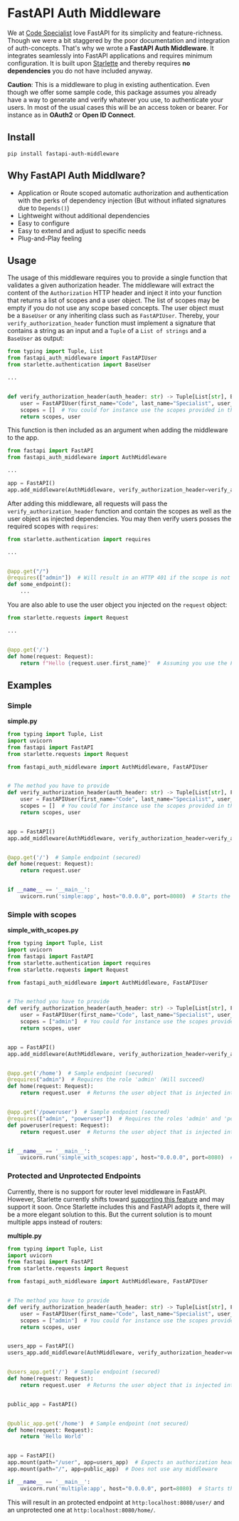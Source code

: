 # FastAPI Auth Middleware

We at [Code Specialist](https://code-specialist.com) love FastAPI for its simplicity and feature-richness. Though we were a bit staggered by the poor documentation and integration
of auth-concepts. That's why we wrote a **FastAPI Auth Middleware**. It integrates seamlessly into FastAPI applications and requires minimum configuration. It is built
upon [Starlette](https://www.starlette.io/) and thereby requires **no dependencies** you do not have included anyway.

**Caution**: This is a middleware to plug in existing authentication. Even though we offer some sample code, this package assumes you already have a way to generate and verify
whatever you use, to authenticate your users. In most of the usual cases this will be an access token or bearer. For instance as in **OAuth2** or **Open ID Connect**.

## Install

```shell
pip install fastapi-auth-middleware
```

## Why FastAPI Auth Middlware?

- Application or Route scoped automatic authorization and authentication with the perks of dependency injection (But without inflated signatures due to `Depends()`)
- Lightweight without additional dependencies
- Easy to configure
- Easy to extend and adjust to specific needs
- Plug-and-Play feeling

## Usage

The usage of this middleware requires you to provide a single function that validates a given authorization header. The middleware will extract the content of the `Authorization`
HTTP header and inject it into your function that returns a list of scopes and a user object. The list of scopes may be empty if you do not use any scope based concepts. The user
object must be a `BaseUser` or any inheriting class such as `FastAPIUser`. Thereby, your `verify_authorization_header` function must implement a signature that contains a string as
an input and a `Tuple` of a `List of strings` and a `BaseUser` as output:

```python
from typing import Tuple, List
from fastapi_auth_middleware import FastAPIUser
from starlette.authentication import BaseUser

...


def verify_authorization_header(auth_header: str) -> Tuple[List[str], BaseUser]:
    user = FastAPIUser(first_name="Code", last_name="Specialist", user_id=1)  # Usually you would decode the JWT here and verify its signature to extract the 'sub'
    scopes = []  # You could for instance use the scopes provided in the JWT or request them by looking up the scopes with the 'sub' somewhere
    return scopes, user
```

This function is then included as an argument when adding the middleware to the app.

```python
from fastapi import FastAPI
from fastapi_auth_middleware import AuthMiddleware

...

app = FastAPI()
app.add_middleware(AuthMiddleware, verify_authorization_header=verify_authorization_header)
```

After adding this middleware, all requests will pass the `verify_authorization_header` function and contain the scopes as well as the user object as injected dependencies. You may
then verify users posses the required scopes with `requires`:

```python
from starlette.authentication import requires

...


@app.get("/")
@requires(["admin"])  # Will result in an HTTP 401 if the scope is not matched
def some_endpoint():
    ...
```

You are also able to use the user object you injected on the `request` object:

```python
from starlette.requests import Request

...


@app.get('/')
def home(request: Request):
    return f"Hello {request.user.first_name}"  # Assuming you use the FastAPIUser object
```

## Examples

### Simple

**simple.py**

```python
from typing import Tuple, List
import uvicorn
from fastapi import FastAPI
from starlette.requests import Request

from fastapi_auth_middleware import AuthMiddleware, FastAPIUser


# The method you have to provide
def verify_authorization_header(auth_header: str) -> Tuple[List[str], FastAPIUser]:
    user = FastAPIUser(first_name="Code", last_name="Specialist", user_id=1)  # Usually you would decode the JWT here and verify its signature to extract the 'sub'
    scopes = []  # You could for instance use the scopes provided in the JWT or request them by looking up the scopes with the 'sub' somewhere
    return scopes, user


app = FastAPI()
app.add_middleware(AuthMiddleware, verify_authorization_header=verify_authorization_header)  # Add the middleware with your verification method to the whole application


@app.get('/')  # Sample endpoint (secured)
def home(request: Request):
    return request.user


if __name__ == '__main__':
    uvicorn.run('simple:app', host="0.0.0.0", port=8080)  # Starts the uvicorn ASGI
```

### Simple with scopes

**simple_with_scopes.py**

```python
from typing import Tuple, List
import uvicorn
from fastapi import FastAPI
from starlette.authentication import requires
from starlette.requests import Request

from fastapi_auth_middleware import AuthMiddleware, FastAPIUser


# The method you have to provide
def verify_authorization_header(auth_header: str) -> Tuple[List[str], FastAPIUser]:
    user = FastAPIUser(first_name="Code", last_name="Specialist", user_id=1)  # Usually you would decode the JWT here and verify its signature to extract the 'sub'
    scopes = ["admin"]  # You could for instance use the scopes provided in the JWT or request them by looking up the scopes with the 'sub' somewhere
    return scopes, user


app = FastAPI()
app.add_middleware(AuthMiddleware, verify_authorization_header=verify_authorization_header)  # Add the middleware with your verification method to the whole application


@app.get('/home')  # Sample endpoint (secured)
@requires("admin")  # Requires the role 'admin' (Will succeed)
def home(request: Request):
    return request.user  # Returns the user object that is injected into the request. The FastAPIUser in this case


@app.get('/poweruser')  # Sample endpoint (secured)
@requires(["admin", "poweruser"])  # Requires the roles 'admin' and 'poweruser' (Will fail)
def poweruser(request: Request):
    return request.user  # Returns the user object that is injected into the request. The FastAPIUser in this case


if __name__ == '__main__':
    uvicorn.run('simple_with_scopes:app', host="0.0.0.0", port=8080)  # Starts the uvicorn ASGI
```

### Protected and Unprotected Endpoints

Currently, there is no support for router level middleware in FastAPI. However, Starlette currently shifts
toward [supporting this feature](https://github.com/encode/starlette/pull/1464) and may support it soon. Once Starlette includes this and FastAPI adopts it, there will be a more
elegant solution to this. But the current solution is to mount multiple apps instead of routers:

**multiple.py**

```python
from typing import Tuple, List
import uvicorn
from fastapi import FastAPI
from starlette.requests import Request

from fastapi_auth_middleware import AuthMiddleware, FastAPIUser


# The method you have to provide
def verify_authorization_header(auth_header: str) -> Tuple[List[str], FastAPIUser]:
    user = FastAPIUser(first_name="Code", last_name="Specialist", user_id=1)  # Usually you would decode the JWT here and verify its signature to extract the 'sub'
    scopes = ["admin"]  # You could for instance use the scopes provided in the JWT or request them by looking up the scopes with the 'sub' somewhere
    return scopes, user


users_app = FastAPI()
users_app.add_middleware(AuthMiddleware, verify_authorization_header=verify_authorization_header)  # Add the middleware with your verification method to the whole application


@users_app.get('/')  # Sample endpoint (secured)
def home(request: Request):
    return request.user  # Returns the user object that is injected into the request. The FastAPIUser in this case


public_app = FastAPI()


@public_app.get('/home')  # Sample endpoint (not secured)
def home(request: Request):
    return 'Hello World'


app = FastAPI()
app.mount(path="/user", app=users_app)  # Expects an authorization header, due to the auth middleware
app.mount(path="/", app=public_app)  # Does not use any middleware

if __name__ == '__main__':
    uvicorn.run('multiple:app', host="0.0.0.0", port=8080)  # Starts the uvicorn ASGI
```

This will result in an protected endpoint at `http:localhost:8080/user/` and an unprotected one at  `http:localhost:8080/home/`.